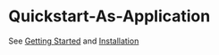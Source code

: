 # Quickstart-As-Application

See [Getting Started](https://github.com/apollison/cayley/blob/master/docs/Getting-Started.md) and [Installation](https://github.com/apollison/cayley/blob/master/docs/Installation.md)

